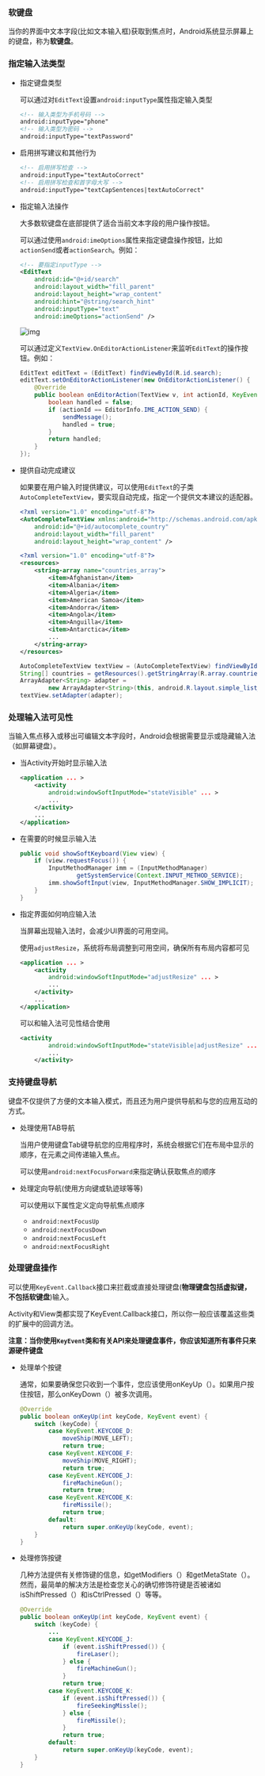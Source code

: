 ### 软键盘

当你的界面中文本字段(比如文本输入框)获取到焦点时，Android系统显示屏幕上的键盘，称为**软键盘**。

### 指定输入法类型

* 指定键盘类型

  可以通过对`EditText`设置`android:inputType`属性指定输入类型

  ``` xml
  <!-- 输入类型为手机号码 -->
  android:inputType="phone" 
  <!-- 输入类型为密码 -->
  android:inputType="textPassword"
  ```

* 启用拼写建议和其他行为

  ``` xml
  <!-- 启用拼写检查 -->
  android:inputType="textAutoCorrect"
  <!-- 启用拼写检查和首字母大写 -->
  android:inputType="textCapSentences|textAutoCorrect"
  ```

* 指定输入法操作

  大多数软键盘在底部提供了适合当前文本字段的用户操作按钮。

  可以通过使用`android:imeOptions`属性来指定键盘操作按钮，比如`actionSend`或者`actionSearch`。例如：

  ``` xml
  <!-- 要指定inputType -->
  <EditText
      android:id="@+id/search"
      android:layout_width="fill_parent"
      android:layout_height="wrap_content"
      android:hint="@string/search_hint"
      android:inputType="text"
      android:imeOptions="actionSend" />
  ```

  ![img](https://developer.android.google.cn/images/ui/edittext-actionsend.png)

  可以通过定义`TextView.OnEditorActionListener`来监听`EditText`的操作按钮。例如：

  ``` java
  EditText editText = (EditText) findViewById(R.id.search);
  editText.setOnEditorActionListener(new OnEditorActionListener() {
      @Override
      public boolean onEditorAction(TextView v, int actionId, KeyEvent event) {
          boolean handled = false;
          if (actionId == EditorInfo.IME_ACTION_SEND) {
              sendMessage();
              handled = true;
          }
          return handled;
      }
  });
  ```

* 提供自动完成建议

  如果要在用户输入时提供建议，可以使用`EditText`的子类`AutoCompleteTextView`，要实现自动完成，指定一个提供文本建议的适配器。

  ``` xml
  <?xml version="1.0" encoding="utf-8"?>
  <AutoCompleteTextView xmlns:android="http://schemas.android.com/apk/res/android"
      android:id="@+id/autocomplete_country"
      android:layout_width="fill_parent"
      android:layout_height="wrap_content" />
  ```

  ``` xml
  <?xml version="1.0" encoding="utf-8"?>
  <resources>
      <string-array name="countries_array">
          <item>Afghanistan</item>
          <item>Albania</item>
          <item>Algeria</item>
          <item>American Samoa</item>
          <item>Andorra</item>
          <item>Angola</item>
          <item>Anguilla</item>
          <item>Antarctica</item>
          ...
      </string-array>
  </resources>
  ```

  ``` java
  AutoCompleteTextView textView = (AutoCompleteTextView) findViewById(R.id.autocomplete_country);
  String[] countries = getResources().getStringArray(R.array.countries_array);
  ArrayAdapter<String> adapter =
          new ArrayAdapter<String>(this, android.R.layout.simple_list_item_1, countries);
  textView.setAdapter(adapter);
  ```

### 处理输入法可见性

当输入焦点移入或移出可编辑文本字段时，Android会根据需要显示或隐藏输入法（如屏幕键盘）。

* 当Activity开始时显示输入法

  ```xml
  <application ... >
      <activity
          android:windowSoftInputMode="stateVisible" ... >
          ...
      </activity>
      ...
  </application>
  ```

* 在需要的时候显示输入法

  ```java
  public void showSoftKeyboard(View view) {
      if (view.requestFocus()) {
          InputMethodManager imm = (InputMethodManager)
                  getSystemService(Context.INPUT_METHOD_SERVICE);
          imm.showSoftInput(view, InputMethodManager.SHOW_IMPLICIT);
      }
  }
  ```

* 指定界面如何响应输入法

  当屏幕出现输入法时，会减少UI界面的可用空间。

  使用`adjustResize`，系统将布局调整到可用空间，确保所有布局内容都可见

  ```xml
  <application ... >
      <activity
          android:windowSoftInputMode="adjustResize" ... >
          ...
      </activity>
      ...
  </application>
  ```

  可以和输入法可见性结合使用

  ```xml
  <activity
          android:windowSoftInputMode="stateVisible|adjustResize" ... >
          ...
      </activity>
  ```

### 支持键盘导航

键盘不仅提供了方便的文本输入模式，而且还为用户提供导航和与您的应用互动的方式。

* 处理使用TAB导航

  当用户使用键盘Tab键导航您的应用程序时，系统会根据它们在布局中显示的顺序，在元素之间传递输入焦点。

  可以使用`android:nextFocusForward`来指定确认获取焦点的顺序

* 处理定向导航(使用方向键或轨迹球等等)

  可以使用以下属性定义定向导航焦点顺序

  * `android:nextFocusUp`
  * `android:nextFocusDown`
  * `android:nextFocusLeft`
  * `android:nextFocusRight`

### 处理键盘操作

可以使用`KeyEvent.Callback`接口来拦截或直接处理键盘(**物理键盘包括虚拟键，不包括软键盘**)输入。

Activity和View类都实现了KeyEvent.Callback接口，所以你一般应该覆盖这些类的扩展中的回调方法。

**注意：当你使用`KeyEvent`类和有关API来处理键盘事件，你应该知道所有事件只来源硬件键盘**

* 处理单个按键

  通常，如果要确保您只收到一个事件，您应该使用onKeyUp（）。如果用户按住按钮，那么onKeyDown（）被多次调用。

  ```java
  @Override
  public boolean onKeyUp(int keyCode, KeyEvent event) {
      switch (keyCode) {
          case KeyEvent.KEYCODE_D:
              moveShip(MOVE_LEFT);
              return true;
          case KeyEvent.KEYCODE_F:
              moveShip(MOVE_RIGHT);
              return true;
          case KeyEvent.KEYCODE_J:
              fireMachineGun();
              return true;
          case KeyEvent.KEYCODE_K:
              fireMissile();
              return true;
          default:
              return super.onKeyUp(keyCode, event);
      }
  }
  ```

* 处理修饰按键

  几种方法提供有关修饰键的信息，如getModifiers（）和getMetaState（）。然而，最简单的解决方法是检查您关心的确切修饰符键是否被诸如isShiftPressed（）和isCtrlPressed（）等等。

  ```java
  @Override
  public boolean onKeyUp(int keyCode, KeyEvent event) {
      switch (keyCode) {
          ...
          case KeyEvent.KEYCODE_J:
              if (event.isShiftPressed()) {
                  fireLaser();
              } else {
                  fireMachineGun();
              }
              return true;
          case KeyEvent.KEYCODE_K:
              if (event.isShiftPressed()) {
                  fireSeekingMissle();
              } else {
                  fireMissile();
              }
              return true;
          default:
              return super.onKeyUp(keyCode, event);
      }
  }
  ```

  ​